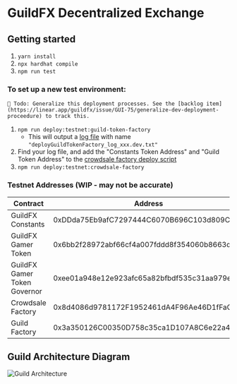 # GuildFX Decentralized Exchange

## Getting started

1. `yarn install`
2. `npx hardhat compile`
3. `npm run test`

### To set up a new test environment:

    📆 Todo: Generalize this deployment processes. See the [backlog item](https://linear.app/guildfx/issue/GUI-75/generalize-dev-deployment-proceedure) to track this.

1. `npm run deploy:testnet:guild-token-factory`
   - This will output a [log file](./scripts/logs) with name `"deployGuildTokenFactory_log_xxx.dev.txt"`
2. Find your log file, and add the "Constants Token Address" and "Guild Token Address" to the [crowdsale factory deploy script](./scrips/deployCrowdSaleFactory.dev.ts)
3. `npm run deploy:testnet:crowdsale-factory`

### Testnet Addresses (WIP - may not be accurate)

| Contract                     | Address                                    |
| ---------------------------- | ------------------------------------------ |
| GuildFX Constants            | 0xDDda75Eb9afC7297444C6070B696C103d809C3F7 |
| GuildFX Gamer Token          | 0x6bb2f28972abf66cf4a007fddd8f354060b8663d |
| GuildFX Gamer Token Governor | 0xee01a948e12e923afc65a82bfbdf535c31aa979e |
| Crowdsale Factory            | 0x8d4086d9781172F1952461dA4F96Ae46D1fFaC09 |
| Guild Factory                | 0x3a350126C00350D758c35ca1D107A8C6e22a40FD |

## Guild Architecture Diagram

![Guild Architecture](https://user-images.githubusercontent.com/97712061/150672550-cf88525b-b097-4c43-8191-4702f3557daf.png)
